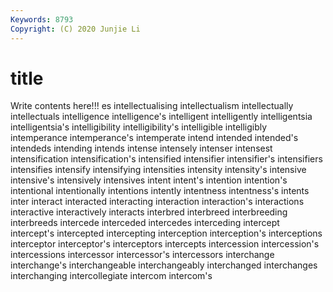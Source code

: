 ```yaml
---
Keywords: 8793
Copyright: (C) 2020 Junjie Li
---
```


# title

Write contents here!!!
es 
intellectualising
intellectualism 
intellectually 
intellectuals 
intelligence 
intelligence's 
intelligent 
intelligently 
intelligentsia 
intelligentsia's 
intelligibility
intelligibility's 
intelligible 
intelligibly 
intemperance 
intemperance's 
intemperate 
intend 
intended 
intended's 
intendeds
intending 
intends 
intense 
intensely 
intenser 
intensest 
intensification 
intensification's 
intensified 
intensifier
intensifier's 
intensifiers 
intensifies 
intensify 
intensifying 
intensities 
intensity 
intensity's 
intensive 
intensive's
intensively 
intensives 
intent 
intent's 
intention 
intention's 
intentional 
intentionally 
intentions 
intently
intentness 
intentness's 
intents 
inter 
interact 
interacted 
interacting 
interaction 
interaction's 
interactions
interactive 
interactively 
interacts 
interbred 
interbreed 
interbreeding 
interbreeds 
intercede 
interceded 
intercedes
interceding 
intercept 
intercept's 
intercepted 
intercepting 
interception 
interception's 
interceptions 
interceptor 
interceptor's
interceptors 
intercepts 
intercession 
intercession's 
intercessions 
intercessor 
intercessor's 
intercessors 
interchange 
interchange's
interchangeable 
interchangeably 
interchanged 
interchanges 
interchanging 
intercollegiate 
intercom 
intercom's 
